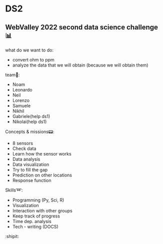 # DS2

WebValley 2022 second data science challenge :bar_chart:
---
what do we want to do:
- convert ohm to ppm
- analyze the data that we will obtain (because we will obtain them)

team:man::
- Noam
- Leonardo
- Neil
- Lorenzo
- Samuele
- Nikhil
- Gabriele(help ds1)
- Nikolai(help ds1)

Concepts & missions:pager::
- 8 sensors
- Check data
- Learn how the sensor works
- Data analysis
- Data visualization
- Try to fill the gap
- Prediction on other locations
- Response function

Skills:loop::
- Programming (Py, Sci, R)
- Visualization
- Interaction with other groups
- Keep track of progress
- Time dep. analysis
- Tech - writing (DOCS)


:shipit:
